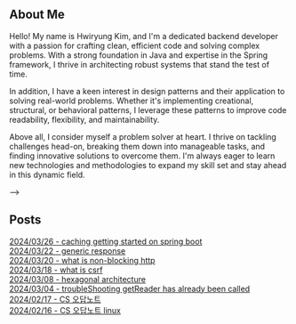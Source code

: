 
<!-- header -->
<!-- ![header](https://capsule-render.vercel.app/api?type=transparent&color=auto&height=300&section=header&text=:\)&fontSize=90) -->
<!-- Hi, 🙋🏻‍♂️ I'm backend developer <br> -->
<!-- I love listening lofi <br> -->
<!-- [![Hits](https://hits.seeyoufarm.com/api/count/incr/badge.svg?url=https%3A%2F%2Fgithub.com%2Fhrllk%2F&count_bg=%23D4E7F0&title_bg=%2378BBD8&icon=&icon_color=%23B8B8B8&title=hits&edge_flat=false)](https://hits.seeyoufarm.com) -->

<!-- ## Hi There, I'm HwiRyung :) -->


## About Me
Hello! My name is Hwiryung Kim, and I'm a dedicated backend developer with a passion for crafting clean, efficient code and solving complex problems. With a strong foundation in Java and expertise in the Spring framework, I thrive in architecting robust systems that stand the test of time.


In addition, I have a keen interest in design patterns and their application to solving real-world problems. Whether it's implementing creational, structural, or behavioral patterns, I leverage these patterns to improve code readability, flexibility, and maintainability.

Above all, I consider myself a problem solver at heart. I thrive on tackling challenges head-on, breaking them down into manageable tasks, and finding innovative solutions to overcome them. I'm always eager to learn new technologies and methodologies to expand my skill set and stay ahead in this dynamic field.






<!-- # # 📚 Stacks -->
<!-- # <div> -->
<!-- #   <img src="https://img.shields.io/badge/HTML5-E34F26?style=flat-square&logo=HTML5&logoColor=white"/> -->
<!-- #   <img src="https://img.shields.io/badge/CSS3-1572B6?style=flat-square&logo=CSS3&logoColor=white"/> -->
<!-- #   <img src="https://img.shields.io/badge/JavaScript-F7DF1E?style=flat-square&logo=JavaScript&logoColor=white"/> -->
<!-- #   <img src="https://img.shields.io/badge/JQuery-0769AD?style=flat-square&logo=JQuery&logoColor=white"/> -->
<!-- # </div> -->
<!-- # <div> -->
<!-- #   <img src="https://img.shields.io/badge/Java-007396?style=flat-square&logo=Java&logoColor=white"/> -->
<!-- #   <img src="https://img.shields.io/badge/Spring-6DB33F?style=flat-square&logo=Spring&logoColor=white"/> -->
<!-- # </div> -->
<!-- # <img src="https://img.shields.io/badge/RabbitMQ-FF6600?style=flat-square&logo=RabbitMQ&logoColor=white"/> -->
<!-- # <div> -->
<!-- #   <img src="https://img.shields.io/badge/MariaDB-003545?style=flat-square&logo=MariaDB&logoColor=white"/> -->
<!-- #   <img src="https://img.shields.io/badge/MySQL-4479A1?style=flat-square&logo=MySQL&logoColor=white"/> -->
<!-- # </div> -->
<!-- # <div> -->
<!-- #   <img src="https://img.shields.io/badge/Jenkins-D24939?style=flat-square&logo=Jenkins&logoColor=white"/> -->
<!-- #   <img src="https://img.shields.io/badge/AmazonEC2-FF9900?style=flat-square&logo=AmazonEC2&logoColor=white"/> -->
<!-- #   <img src="https://img.shields.io/badge/AmazonS3-569A31?style=flat-square&logo=AmazonS3&logoColor=white"/> -->
<!-- #   <img src="https://img.shields.io/badge/AmazonRDS-527FFF?style=flat-square&logo=AmazonRDS&logoColor=white"/> -->
<!-- # </div> -->
<!-- # <div> -->
<!-- #   <img src="https://img.shields.io/badge/GitHub-181717?style=flat-square&logo=GitHub&logoColor=white"/> -->
<!-- #   <img src="https://img.shields.io/badge/Confluence-172B4D?style=flat-square&logo=Confluence&logoColor=white"/> -->
<!-- # </div> -->
<!-- # <div> -->
<!-- #   <img src="https://img.shields.io/badge/JetBrains-000000?style=flat-square&logo=JetBrains&logoColor=white"/> -->
<!-- #   <img src="https://img.shields.io/badge/Neovim-57A143?style=flat-square&logo=Neovim&logoColor=white"/> -->
<!-- # </div> --> -->

<!--# ## Stack -->
<!--# <div>-->
<!--#   <img src="https://img.shields.io/badge/Java-007396?style=flat-square&logo=Java&logoColor=white"/>-->
<!--#   <img src="https://img.shields.io/badge/Spring-6DB33F?style=flat-square&logo=Spring&logoColor=white"/>-->
<!--#   <img src="https://img.shields.io/badge/MariaDB-003545?style=flat-square&logo=MariaDB&logoColor=white"/>-->
<!--#   <img src="https://img.shields.io/badge/AWS-FF9900?style=flat-square&logo=AmazonEC2&logoColor=white"/>-->
<!--#   <img src="https://img.shields.io/badge/GitLab-FC6D26?style=flat-square&logo=GitLab"/>-->
<!--# </div>-->

<!-- ##  Stats -->
<!-- ![Hrllk's GitHub stats](https://github-readme-stats.vercel.app/api?username=hrllk&show_icons=true&theme=merko) -->

##  Posts
[2024/03/26 - caching getting started on spring boot](https://hrllk.github.io//spring%20-%20modernsoftware/caching-getting-started-on-spring/) <br/>
[2024/03/22 - generic response](https://hrllk.github.io//modernsoftware/spring/generic-response/) <br/>
[2024/03/20 - what is non-blocking http](https://hrllk.github.io//cs/non-blocking-http-request/) <br/>
[2024/03/18 - what is csrf](https://hrllk.github.io//spring/csrf/) <br/>
[2024/03/08 - hexagonal architecture](https://hrllk.github.io//softwarearchitecturepattern/hexagonal-architecture/) <br/>
[2024/03/04 - troubleShooting getReader has already been called](https://hrllk.github.io//troubleshooting/trouble-shooting-get-inputstream-has-already-been-called/) <br/>
[2024/02/17 - CS 오답노트](https://hrllk.github.io//cs/cs-note/) <br/>
[2024/02/16 - CS 오답노트 linux](https://hrllk.github.io//os/cs/cs-note-lnx/) <br/>
